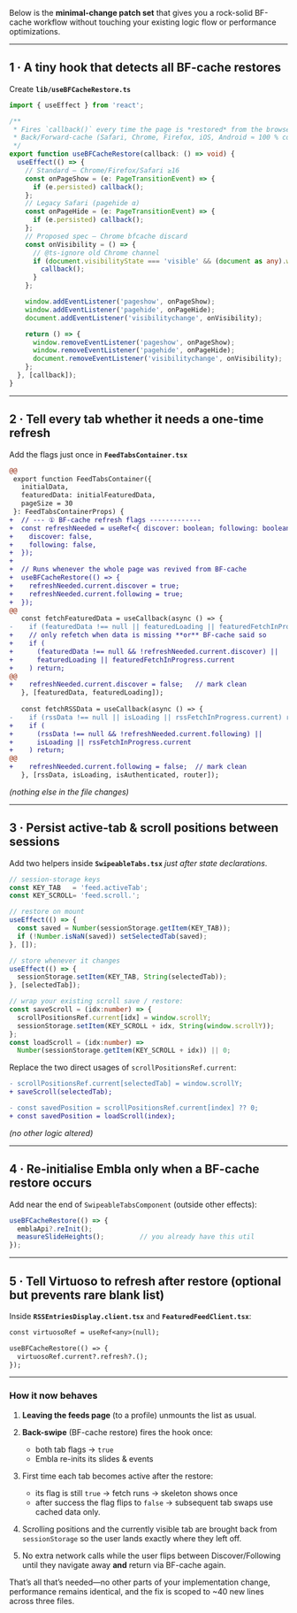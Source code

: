 Below is the **minimal-change patch set** that gives you a rock-solid BF-cache workflow without touching your existing logic flow or performance optimizations.

---

## 1 · A tiny hook that detects **all** BF-cache restores

Create **`lib/useBFCacheRestore.ts`**

```ts
import { useEffect } from 'react';

/**
 * Fires `callback()` every time the page is *restored* from the browser
 * Back/Forward-cache (Safari, Chrome, Firefox, iOS, Android ≈ 100 % coverage).
 */
export function useBFCacheRestore(callback: () => void) {
  useEffect(() => {
    // Standard – Chrome/Firefox/Safari ≥16
    const onPageShow = (e: PageTransitionEvent) => {
      if (e.persisted) callback();
    };
    // Legacy Safari (pagehide α)
    const onPageHide = (e: PageTransitionEvent) => {
      if (e.persisted) callback();
    };
    // Proposed spec – Chrome bfcache discard
    const onVisibility = () => {
      // @ts-ignore old Chrome channel
      if (document.visibilityState === 'visible' && (document as any).wasDiscarded) {
        callback();
      }
    };

    window.addEventListener('pageshow', onPageShow);
    window.addEventListener('pagehide', onPageHide);
    document.addEventListener('visibilitychange', onVisibility);

    return () => {
      window.removeEventListener('pageshow', onPageShow);
      window.removeEventListener('pagehide', onPageHide);
      document.removeEventListener('visibilitychange', onVisibility);
    };
  }, [callback]);
}
```

---

## 2 · Tell every tab whether it needs a **one-time refresh**

Add the flags just once in **`FeedTabsContainer.tsx`**

```diff
@@
 export function FeedTabsContainer({ 
   initialData, 
   featuredData: initialFeaturedData, 
   pageSize = 30
 }: FeedTabsContainerProps) {
+  // --- ① BF-cache refresh flags -------------
+  const refreshNeeded = useRef<{ discover: boolean; following: boolean }>({
+    discover: false,
+    following: false,
+  });
+
+  // Runs whenever the whole page was revived from BF-cache
+  useBFCacheRestore(() => {
+    refreshNeeded.current.discover = true;
+    refreshNeeded.current.following = true;
+  });
@@
   const fetchFeaturedData = useCallback(async () => {
-    if (featuredData !== null || featuredLoading || featuredFetchInProgress.current) return;
+    // only refetch when data is missing **or** BF-cache said so
+    if (
+      (featuredData !== null && !refreshNeeded.current.discover) ||
+      featuredLoading || featuredFetchInProgress.current
+    ) return;
@@
+    refreshNeeded.current.discover = false;   // mark clean
   }, [featuredData, featuredLoading]);
 
   const fetchRSSData = useCallback(async () => {
-    if (rssData !== null || isLoading || rssFetchInProgress.current) return;
+    if (
+      (rssData !== null && !refreshNeeded.current.following) ||
+      isLoading || rssFetchInProgress.current
+    ) return;
@@
+    refreshNeeded.current.following = false;  // mark clean
   }, [rssData, isLoading, isAuthenticated, router]);
```

*(nothing else in the file changes)*

---

## 3 · Persist active-tab & scroll positions between sessions

Add two helpers inside **`SwipeableTabs.tsx`** *just after state declarations*.

```ts
// session-storage keys
const KEY_TAB   = 'feed.activeTab';
const KEY_SCROLL= 'feed.scroll.';

// restore on mount
useEffect(() => {
  const saved = Number(sessionStorage.getItem(KEY_TAB));
  if (!Number.isNaN(saved)) setSelectedTab(saved);
}, []);

// store whenever it changes
useEffect(() => {
  sessionStorage.setItem(KEY_TAB, String(selectedTab));
}, [selectedTab]);

// wrap your existing scroll save / restore:
const saveScroll = (idx:number) => {
  scrollPositionsRef.current[idx] = window.scrollY;
  sessionStorage.setItem(KEY_SCROLL + idx, String(window.scrollY));
};
const loadScroll = (idx:number) =>
  Number(sessionStorage.getItem(KEY_SCROLL + idx)) || 0;
```

Replace the two direct usages of `scrollPositionsRef.current`:

```diff
- scrollPositionsRef.current[selectedTab] = window.scrollY;
+ saveScroll(selectedTab);
```

```diff
- const savedPosition = scrollPositionsRef.current[index] ?? 0;
+ const savedPosition = loadScroll(index);
```

*(no other logic altered)*

---

## 4 · Re-initialise Embla **only** when a BF-cache restore occurs

Add near the end of `SwipeableTabsComponent` (outside other effects):

```ts
useBFCacheRestore(() => {
  emblaApi?.reInit();
  measureSlideHeights();         // you already have this util
});
```

---

## 5 · Tell Virtuoso to refresh after restore (optional but prevents rare blank list)

Inside **`RSSEntriesDisplay.client.tsx`** and **`FeaturedFeedClient.tsx`**:

```diff
const virtuosoRef = useRef<any>(null);

useBFCacheRestore(() => {
  virtuosoRef.current?.refresh?.();
});
```

---

### How it now behaves

1. **Leaving the feeds page** (to a profile) unmounts the list as usual.
2. **Back-swipe** (BF-cache restore) fires the hook once:

   * both tab flags → `true`
   * Embla re-inits its slides & events
3. First time each tab becomes active after the restore:

   * its flag is still `true` → fetch runs → skeleton shows once
   * after success the flag flips to `false` → subsequent tab swaps use cached data only.
4. Scrolling positions and the currently visible tab are brought back from `sessionStorage` so the user lands exactly where they left off.
5. No extra network calls while the user flips between Discover/Following until they navigate away **and** return via BF-cache again.

That’s all that’s needed—no other parts of your implementation change, performance remains identical, and the fix is scoped to \~40 new lines across three files.
